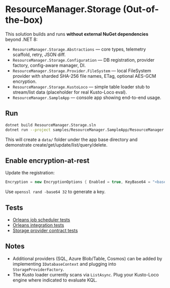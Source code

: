 # ResourceManager.Storage (Out-of-the-box)

This solution builds and runs **without external NuGet dependencies** beyond .NET 8:

- `ResourceManager.Storage.Abstractions` — core types, telemetry scaffold, retry, JSON diff.
- `ResourceManager.Storage.Configuration` — DB registration, provider factory, config-aware manager, DI.
- `ResourceManager.Storage.Provider.FileSystem` — local FileSystem provider with sharded SHA-256 file names, ETag, optional AES-GCM encryption.
- `ResourceManager.Storage.KustoLoco` — simple table loader stub to stream/list data (placeholder for real Kusto-Loco eval).
- `ResourceManager.SampleApp` — console app showing end-to-end usage.

## Run
```bash
dotnet build ResourceManager.Storage.sln
dotnet run --project samples/ResourceManager.SampleApp/ResourceManager.SampleApp.csproj
```
This will create a `data/` folder under the app base directory and demonstrate create/get/update/list/query/delete.

## Enable encryption-at-rest
Update the registration:
```csharp
Encryption = new EncryptionOptions { Enabled = true, KeyBase64 = "<base64-32-byte-key>", KeyId = "k1" }
```
Use `openssl rand -base64 32` to generate a key.

## Tests
- [Orleans job scheduler tests](tests/Orleans.Jobs.Tests/README.md)
- [Orleans integration tests](tests/Orleans.Tests/README.md)
- [Storage provider contract tests](tests/Storage.Tests/README.md)

## Notes
- Additional providers (SQL, Azure Blob/Table, Cosmos) can be added by implementing `IDatabaseContext` and plugging into `StorageProviderFactory`.
- The Kusto loader currently scans via `ListAsync`. Plug your Kusto-Loco engine where indicated to evaluate KQL.
